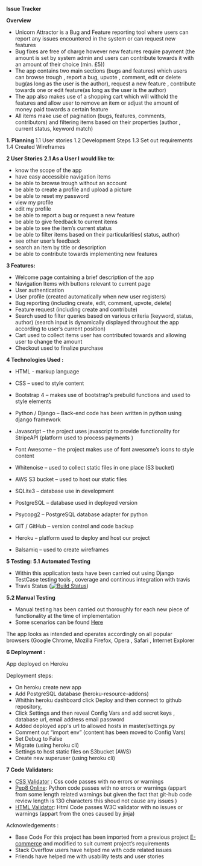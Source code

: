 

**Issue Tracker**

**Overview**

-   Unicorn Attractor is a Bug and Feature reporting tool where users can report any issues encountered in the system or can request new features
-   Bug fixes are free of charge however new features require payment (the amount is set by system admin and users can contribute towards it with an amount of their choice (min. £5))
-   The app contains two main sections (bugs and features) which users can browse trough , report a bug, upvote , comment, edit or delete bug(as long as the user is the author), request a new feature , contribute towards one or edit feature(as long as the user is the author)
-   The app also makes use of a shopping cart which will withold the features and allow user to remove an item or adjust the amount of money paid towards a certain feature
-   All items make use of pagination (bugs, features, comments, contributors) and filtering items based on their properties (author , current status, keyword match)

**1. Planning**
1.1 User stories
1.2 Development Steps
1.3 Set out requirements 
1.4 Created Wireframes

**2 User Stories**
**2.1  As a User I would like to:**    
-   know the scope of the app
-   have easy accessible navigation items
-   be able to browse trough without an account
-   be able to create a profile and upload a picture
-   be able to reset my password
-   view my profile
-   edit my profile
-   be able to report a bug or request a new feature
-   be able to give feedback to current items
-   be able to see the item’s current status
-   be able to filter items based on their particularities( status, author)
-   see other user’s feedback
-   search an item by title or description
-   be able to contribute towards implementing new features
  
**3 Features:**

-   Welcome page containing a brief description of the app    
-   Navigation Items with buttons relevant to current page
-   User authentication
-   User profile (created automatically when new user registers)
-   Bug reporting (including create, edit, comment, upvote, delete)
-   Feature request (including create and contribute)
-   Search used to filter queries based on various criteria (keyword, status, author) (search input is dynamically displayed throughout the app according to user’s current position)
-   Cart used to collect items user has contributed towards and allowing user to change the amount
-   Checkout used to finalize purchase

**4 Technologies Used :**

-   HTML - markup language
    
-   CSS – used to style content
    
-   Bootstrap 4 – makes use of bootstrap's prebuild functions and used to style elements
    
-   Python / Django – Back-end code has been written in python using django framework
    
-   Javascript – the project uses javascript to provide functionality for StripeAPI (platform used to process payments )
    
-   Font Awesome – the project makes use of font awesome’s icons to style content
    
-   Whitenoise – used to collect static files in one place (S3 bucket)
    
-   AWS S3 bucket – used to host our static files
    
-   SQLite3 – database use in development
    
-   PostgreSQL – database used in deployed version
    
-   Psycopg2 – PostgreSQL database adapter for python
    
-   GIT / GitHub – version control and code backup
    
-   Heroku – platform used to deploy and host our project
    
-   Balsamiq – used to create wireframes

**5 Testing:**
**5.1 Automated Testing**
-   Within this application tests have been carried out using Django TestCase testing tools , coverage and continous integration with travis
-   Travis Status ([![Build Status](https://travis-ci.org/toderas/Issue-Tracker.svg?branch=master)](https://travis-ci.org/toderas/Issue-Tracker)) 

 **5.2   Manual Testing**
    
-   Manual testing has been carried out thoroughly for each new piece of functionality at the time of implementation
- Some scenarios can be found  [Here](https://github.com/toderas/Issue-Tracker/blob/master/tests/manual-tests/README.md)
    

The app looks as intended and operates accordingly on all popular browsers (Google Chrome, Mozilla Firefox, Opera , Safari , Internet Explorer

**6 Deployment :**

App deployed on Heroku

Deployment steps:

-   On heroku create new app
-   Add PostgreSQL database (heroku-resource-addons)
 -   Whithin heroku dashboard click Deploy and then connect to github repository,
-   Click Settings and then reveal Config Vars and add secret keys , database url, email address email password
-   Added deployed app's url to allowed hosts in master/settings.py
-   Comment out “import env” (content has been moved to Config Vars)
- Set Debug to False
-   Migrate (using heroku cli)
-   Settings to host static files on S3bucket (AWS)
-   Create new superuser (using heroku cli)

**7 Code Validators:**

- [CSS Validator](https://jigsaw.w3.org/css-validator/validator) : Css code passes with no errors or warnings
- [Pep8 Online](http://pep8online.com/): Python code passes with no errors or warnings (appart from some length related warnings but given the fact that git-hub code review length is 130 characters this shoud not cause any issues )
- [HTML Validator](https://validator.w3.org/): Html Code passes W3C validator with no issues or warnings (appart from the ones caused by jinja)


Acknowledgements :

-   Base Code For this project has been imported from a previous project [E-commerce](https://github.com/toderas/e-commerce)  and modified to suit current project’s requirements
- Stack Overflow users have helped me with code related issues
- Friends have helped me with usability tests and user stories 